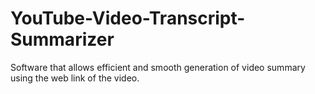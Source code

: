 # YouTube-Video-Transcript-Summarizer
Software that allows efficient and smooth generation of video summary using the web link of the video.
